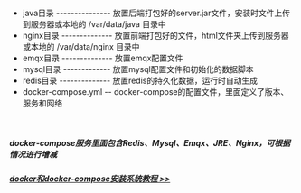 <br />

- java目录 --------------- 放置后端打包好的server.jar文件，安装时文件上传到服务器或本地的 /var/data/java 目录中
- nginx目录 -------------- 放置前端打包好的文件，html文件夹上传到服务器或本地的 /var/data/nginx 目录中
- emqx目录 -------------- 放置emqx配置文件
- mysql目录 ------------- 放置mysql配置文件和初始化的数据脚本
- redis目录 -------------- 放置redis的持久化数据，运行时自动生成
- docker-compose.yml -- docker-compose的配置文件，里面定义了版本、服务和网络

<br />

##### docker-compose服务里面包含Redis、Mysql、Emqx、JRE、Nginx，可根据情况进行增减
##### [docker和docker-compose安装系统教程 >> ](https://wumei.live/doc/pages/docker)